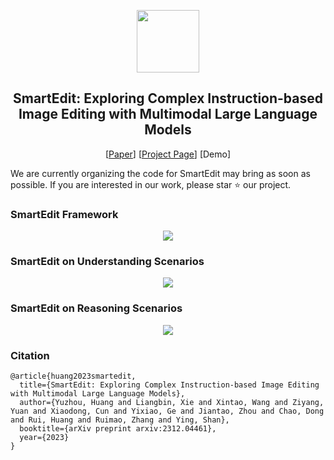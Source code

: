 <!-- ## <div align="center"><b>PhotoMaker</b></div> -->
<p align="center"> <img src="https://yuzhou914.github.io/SmartEdit/assets/Logo.jpg" height=100> </p>
<div align="center">
  
## SmartEdit: Exploring Complex Instruction-based Image Editing with Multimodal Large Language Models
[[Paper](https://yuzhou914.github.io/SmartEdit/)]
[[Project Page](https://yuzhou914.github.io/SmartEdit/)]
[Demo] <be>
</div>

We are currently organizing the code for SmartEdit may bring as soon as possible.
If you are interested in our work, please star ⭐ our project. 
<br>

### SmartEdit Framework
<p align="center">
  <img src="https://yuzhou914.github.io/SmartEdit/assets/2-SmartEdit.jpg">
</p>

### SmartEdit on Understanding Scenarios
<p align="center">
  <img src="https://yuzhou914.github.io/SmartEdit/assets/3-Understanding.jpg">
</p>

### SmartEdit on Reasoning Scenarios
<p align="center">
  <img src="https://yuzhou914.github.io/SmartEdit/assets/4-Reasoning.jpg">
</p>

### Citation	
```
@article{huang2023smartedit,
  title={SmartEdit: Exploring Complex Instruction-based Image Editing with Multimodal Large Language Models},
  author={Yuzhou, Huang and Liangbin, Xie and Xintao, Wang and Ziyang, Yuan and Xiaodong, Cun and Yixiao, Ge and Jiantao, Zhou and Chao, Dong and Rui, Huang and Ruimao, Zhang and Ying, Shan},
  booktitle={arXiv preprint arxiv:2312.04461},
  year={2023}
}
```
